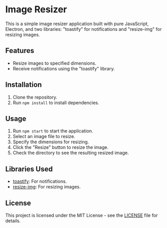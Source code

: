 # Image Resizer

This is a simple image resizer application built with pure JavaScript, Electron, and two libraries: "toastify" for notifications and "resize-img" for resizing images.

## Features

- Resize images to specified dimensions.
- Receive notifications using the "toastify" library.

## Installation

1. Clone the repository.
2. Run `npm install` to install dependencies.

## Usage

1. Run `npm start` to start the application.
2. Select an image file to resize.
3. Specify the dimensions for resizing.
4. Click the "Resize" button to resize the image.
5. Check the directory to see the resulting resized image.

## Libraries Used

- [toastify](https://github.com/apvarun/toastify-js): For notifications.
- [resize-img](https://www.npmjs.com/package/resize-img): For resizing images.

## License

This project is licensed under the MIT License - see the [LICENSE](LICENSE) file for details.
